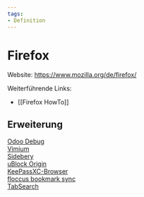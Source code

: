 ```yaml
---
tags:
- Definition
---
```

# Firefox

Website: <https://www.mozilla.org/de/firefox/>

Weiterführende Links:

* [[Firefox HowTo]]

## Erweiterung

[Odoo Debug](https://github.com/Droggol/OdooDebug)\
[Vimium](https://github.com/philc/vimium)\
[Sidebery](https://github.com/mbnuqw/sidebery)\
[uBlock Origin](https://ublockorigin.com/)\
[KeePassXC-Browser](https://addons.mozilla.org/en-US/firefox/addon/keepassxc-browser/)\
[floccus bookmark sync](https://floccus.org/)\
[TabSearch](ttps://github.com/reblws/tab-search/)
